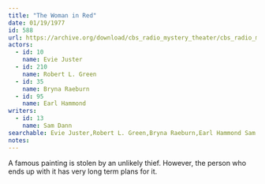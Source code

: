 ```yaml
---
title: "The Woman in Red"
date: 01/19/1977
id: 588
url: https://archive.org/download/cbs_radio_mystery_theater/cbs_radio_mystery_theater-0551-0600.zip/cbs_radio_mystery_theater-0551-0600%2Fcbsrmt_0588_a_woman_in_red.mp3
actors:  
  - id: 10
    name: Evie Juster  
  - id: 210
    name: Robert L. Green  
  - id: 35
    name: Bryna Raeburn  
  - id: 95
    name: Earl Hammond
writers:  
  - id: 13
    name: Sam Dann
searchable: Evie Juster,Robert L. Green,Bryna Raeburn,Earl Hammond Sam Dann
notes:  
---
```

A famous painting is stolen by an unlikely thief. However, the person who ends up with it has very long term plans for it.